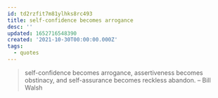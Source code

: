 ```yaml
---
id: td2rzfit7m81ylhks8rc493
title: self-confidence becomes arrogance
desc: ''
updated: 1652716548390
created: '2021-10-30T00:00:00.000Z'
tags:
  - quotes
---
```


> self-confidence becomes arrogance, assertiveness becomes obstinacy, and self-assurance becomes reckless abandon. – Bill Walsh
